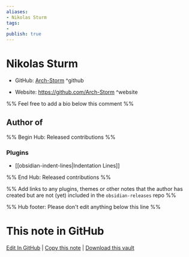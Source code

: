 ```yaml
---
aliases:
- Nikolas Sturm
tags:
- 
publish: true
---
```


# Nikolas Sturm

- GitHub: [Arch-Storm](https://github.com/Arch-Storm/) ^github
<!-- - Discord: `@` ^discord-->
- Website: <https://github.com/Arch-Storm> ^website
<!-- - [[Publish sites|Publish site]]: ^publish-->

%% Feel free to add a bio below this comment %%


## Author of

%% Begin Hub: Released contributions %%
### Plugins
- [[obsidian-indent-lines|Indentation Lines]]

%% End Hub: Released contributions %%

%% Add links to any plugins, themes or other notes that the author has created but are not (yet) included in the `obsidian-releases` repo %%

<!--
### Unlisted plugins
-->

<!--
### Others
-->

<!--
## Sponsor this author

- [[GitHub sponsors]]: [Sponsor @Arch-Storm on GitHub Sponsors](https://github.com/sponsors/Arch-Storm) ^github-sponsor
- [[Buy me a coffee]]: ^buy-me-a-coffee
- [[PayPal]]: ^paypal
- [[Patreon]]: ^patreon

-->

<!--
## Follow this author

- [[YouTube Channels|On YouTube]]: ^youtube
- Twitter: ^twitter
- ...
-->

%% Hub footer: Please don't edit anything below this line %%

# This note in GitHub

<span class="git-footer">[Edit In GitHub](https://github.dev/obsidian-community/obsidian-hub/blob/main/01%20-%20Community/People/Arch-Storm.md "git-hub-edit-note") | [Copy this note](https://raw.githubusercontent.com/obsidian-community/obsidian-hub/main/01%20-%20Community/People/Arch-Storm.md "git-hub-copy-note") | [Download this vault](https://github.com/obsidian-community/obsidian-hub/archive/refs/heads/main.zip "git-hub-download-vault") </span>
